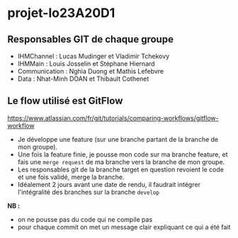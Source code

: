 # projet-lo23A20D1


## Responsables GIT de chaque groupe

- IHMChannel : Lucas Mudinger et Vladimir Tchekovy
- IHMMain : Louis Josselin et Stéphane Hiernard
- Communication : Nghia Duong et Mathis Lefebvre
- Data : Nhat-Minh DOAN et Thibault Cothenet


## Le flow utilisé est GitFlow

https://www.atlassian.com/fr/git/tutorials/comparing-workflows/gitflow-workflow

- Je développe une feature (sur une branche partant de la branche de mon groupe).
- Une fois la feature finie, je pousse mon code sur ma branche feature, et fais une `merge request` de ma branche vers la branche de mon groupe.
- Les responsables git de la branche target en question revoient le code et une fois validé, merge la branche.
- Idéalement 2 jours avant une date de rendu, il faudrait intégrer l'intégralité des branches sur la branche `develop`

**NB :**
- on ne pousse pas du code qui ne compile pas
- pour chaque commit on met un message clair expliquant ce qui a été fait
